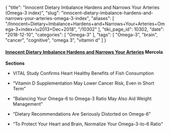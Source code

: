{
    "title": "Innocent Dietary Imbalance Hardens and Narrows Your Arteries (Omega-3 index)",
    "slug": "innocent-dietary-imbalance-hardens-and-narrows-your-arteries-omega-3-index",
    "aliases": [
        "/Innocent+Dietary+Imbalance+Hardens+and+Narrows+Your+Arteries+Omega-3+index+\u2013+Dec+2018",
        "/10302"
    ],
    "tiki_page_id": 10302,
    "date": "2018-12-10",
    "categories": [
        "Omega-3"
    ],
    "tags": [
        "Omega-3",
        "brain",
        "cancer",
        "cognitive",
        "omega 3",
        "vitamin d"
    ]
}


#### [Innocent Dietary Imbalance Hardens and Narrows Your Arteries](https://articles.mercola.com/sites/articles/archive/2018/12/10/omega-3-omega-6-ratio.aspx?utm_source=dnl&utm_medium=email&utm_content=art1&utm_campaign=20181210Z1_UCM&et_cid=DM253075&et_rid=490700160%20) Mercola

 **Sections** 

* VITAL Study Confirms Heart Healthy Benefits of Fish Consumption

* “Vitamin D Supplementation May Lower Cancer Risk, Even in Short Term”

* “Balancing Your Omega-6 to Omega-3 Ratio May Also Aid Weight Management”

* “Dietary Recommendations Are Seriously Distorted on Omega-6”

* “To Protect Your Heart and Brain, Normalize Your Omega-3-to-6 Ratio”
